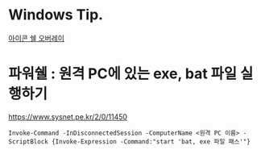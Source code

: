 # Windows Tip.

[아이콘 쉘 오버레이](IconShellOverlay/README.md "탐색기에서 git 상태 아이콘이 나오지 않을때")   


# 파워쉘 : 원격 PC에 있는 exe, bat 파일 실행하기
https://www.sysnet.pe.kr/2/0/11450   
```
Invoke-Command -InDisconnectedSession -ComputerName <원격 PC 이름> -ScriptBlock {Invoke-Expression -Command:"start 'bat, exe 파일 패스'"}
```
